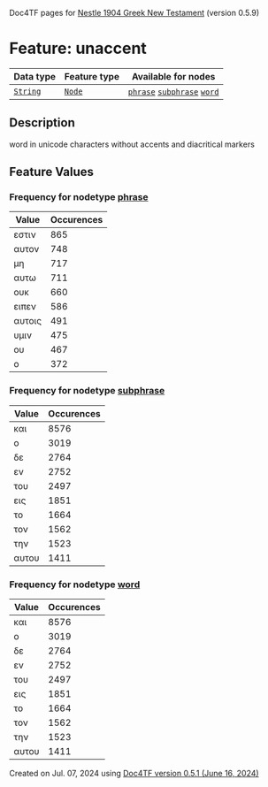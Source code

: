 Doc4TF pages for [Nestle 1904 Greek New Testament](https://github.com/saulocantanhede/tfgreek2/tree/0158b08039fb672626b3f9c2774f4d97120826fb/tf) (version 0.5.9)
# Feature: unaccent
Data type|Feature type|Available for nodes
---|---|---
[`String`](featuresbydatatype.md#string)|[`Node`](featuresbytype.md#node)| [`phrase`](featuresbynodetype.md#phrase)  [`subphrase`](featuresbynodetype.md#subphrase)  [`word`](featuresbynodetype.md#word) 
## Description
word in unicode characters without accents and diacritical markers
## Feature Values
### Frequency for nodetype [phrase](featuresbynodetype.md#phrase)
Value|Occurences
---|---
εστιν|865
αυτον|748
μη|717
αυτω|711
ουκ|660
ειπεν|586
αυτοις|491
υμιν|475
ου|467
ο|372
### Frequency for nodetype [subphrase](featuresbynodetype.md#subphrase)
Value|Occurences
---|---
και|8576
ο|3019
δε|2764
εν|2752
του|2497
εις|1851
το|1664
τον|1562
την|1523
αυτου|1411
### Frequency for nodetype [word](featuresbynodetype.md#word)
Value|Occurences
---|---
και|8576
ο|3019
δε|2764
εν|2752
του|2497
εις|1851
το|1664
τον|1562
την|1523
αυτου|1411
 

Created on Jul. 07, 2024 using [Doc4TF version 0.5.1 (June 16, 2024)](https://github.com/tonyjurg/Doc4TF/blob/main/CreateFeatureDoc.ipynb) 